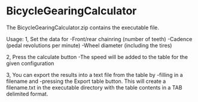 # BicycleGearingCalculator

The BicycleGearingCalculator.zip contains the executable file.

Usage:
1, Set the data for 
-Front/rear chainring (number of teeth)
-Cadence (pedal revolutions per minute)
-Wheel diameter (including the tires)

2, Press the calculate button
-The speed will be added to the table for the given configuration

3, You can export the results into a text file from the table by
  -filling in a filename and
  -pressing the Export table button.
 This will create a filename.txt in the executable directory with the table contents in a TAB delimited format.
 

